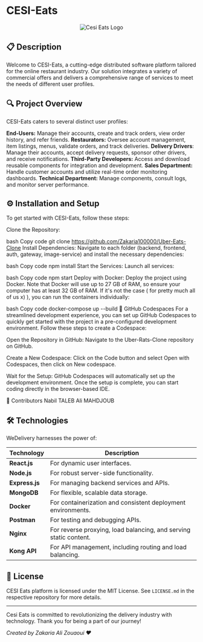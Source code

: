 # CESI-Eats

<p align="center">
<img src="https://github.com/user-attachments/assets/3610e765-dacd-49d8-bf4e-6f558b62d2a1" alt="Cesi Eats Logo">
</p>

## 📋 Description

Welcome to CESI-Eats, a cutting-edge distributed software platform tailored for the online restaurant industry. Our solution integrates a variety of commercial offers and delivers a comprehensive range of services to meet the needs of different user profiles.

## 🔍 Project Overview
CESI-Eats caters to several distinct user profiles:

**End-Users:** Manage their accounts, create and track orders, view order history, and refer friends.
**Restaurators:** Oversee account management, item listings, menus, validate orders, and track deliveries.
**Delivery Drivers**: Manage their accounts, accept delivery requests, sponsor other drivers, and receive notifications.
**Third-Party Developers:** Access and download reusable components for integration and development.
**Sales Department:** Handle customer accounts and utilize real-time order monitoring dashboards.
**Technical Department:** Manage components, consult logs, and monitor server performance.

## ⚙️ Installation and Setup
To get started with CESI-Eats, follow these steps:

Clone the Repository:

bash
Copy code
git clone https://github.com/Zakaria100000/Uber-Eats-Clone
Install Dependencies:
Navigate to each folder (backend, frontend, auth, gateway, image-service) and install the necessary dependencies:

bash
Copy code
npm install
Start the Services:
Launch all services:

bash
Copy code
npm start
Deploy with Docker:
Deploy the project using Docker. Note that Docker will use up to 27 GB of RAM, so ensure your computer has at least 32 GB of RAM. If it's not the case ( for pretty much all of us x) ), you can run the containers individually:

bash
Copy code
docker-compose up --build
🔧 GitHub Codespaces
For a streamlined development experience, you can set up GitHub Codespaces to quickly get started with the project in a pre-configured development environment. Follow these steps to create a Codespace:

Open the Repository in GitHub:
Navigate to the Uber-Rats-Clone repository on GitHub.

Create a New Codespace:
Click on the Code button and select Open with Codespaces, then click on New codespace.

Wait for the Setup:
GitHub Codespaces will automatically set up the development environment. Once the setup is complete, you can start coding directly in the browser-based IDE.

👥 Contributors
Nabil TALEB 
Ali MAHDJOUB


## 🛠 Technologies

WeDelivery harnesses the power of:

| Technology      |                         Description                              |
|-----------------|------------------------------------------------------------------|
| **React.js**    | For dynamic user interfaces.                                     |
| **Node.js**     | For robust server-side functionality.                            |
| **Express.js**  | For managing backend services and APIs.                          |
| **MongoDB**     | For flexible, scalable data storage.                             |
| **Docker**      | For containerization and consistent deployment environments.     |
| **Postman**     | For testing and debugging APIs.                                  |  
| **Nginx**       | For reverse proxying, load balancing, and serving static content.|
| **Kong API**    | For API management, including routing and load balancing.        |



## 📄 License

 CESI Eats platform is licensed under the MIT License. See `LICENSE.md` in the respective repository for more details.

---

Cesi Eats is committed to revolutionizing the delivery industry with technology. Thank you for being a part of our journey!

*Created by Zakaria Ali Zouaoui ❤️*
